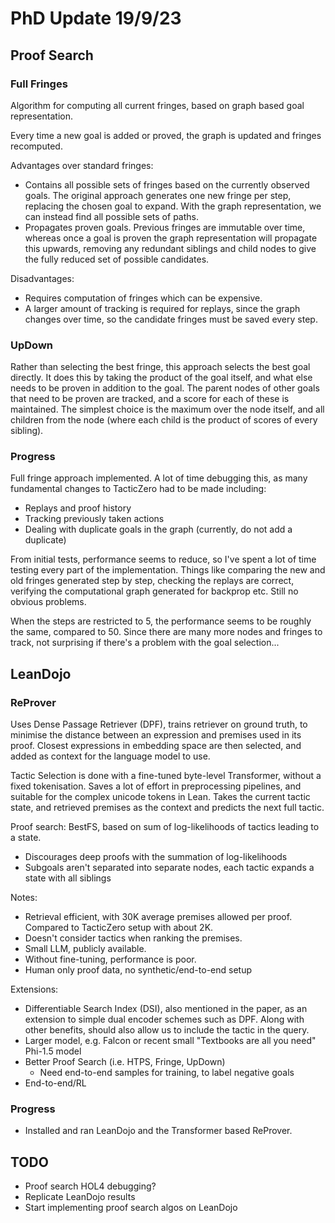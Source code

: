 # PhD Update 19/9/23

## Proof Search
### Full Fringes
Algorithm for computing all current fringes, based on graph based goal representation.

Every time a new goal is added or proved, the graph is updated and fringes recomputed.

Advantages over standard fringes:
-  Contains all possible sets of fringes based on the currently observed goals. 
The original approach generates one new fringe per step, replacing the chosen goal to expand.
With the graph representation, we can instead find all possible sets of paths.
- Propagates proven goals. Previous fringes are immutable over time, whereas once a goal is proven
the graph representation will propagate this upwards, removing any redundant siblings and child nodes to
give the fully reduced set of possible candidates.

Disadvantages:
- Requires computation of fringes which can be expensive. 
- A larger amount of tracking is required for replays, since the graph changes over time,
so the candidate fringes must be saved every step. 

### UpDown
Rather than selecting the best fringe, this approach selects the best goal directly.
It does this by taking the product of the goal itself, and what else needs to be proven in addition to the goal. 
The parent nodes of other goals that need to be proven are tracked, and a score for each of these is maintained.
The simplest choice is the maximum over the node itself, and all children from the node (where each child is the product
of scores of every sibling). 

### Progress
Full fringe approach implemented. A lot of time debugging this, as many fundamental changes to TacticZero had to be made
including:
- Replays and proof history 
- Tracking previously taken actions 
- Dealing with duplicate goals in the graph (currently, do not add a duplicate)

From initial tests, performance seems to reduce, so I've spent a lot of time testing 
every part of the implementation. Things like comparing the new and old fringes generated step by step, 
checking the replays are correct, verifying the computational graph generated for backprop etc. Still no 
obvious problems. 

When the steps are restricted to 5, the performance seems to be roughly the same, compared to 50.
Since there are many more nodes and fringes to track, not surprising if there's a problem with the goal selection...

## LeanDojo

### ReProver
Uses Dense Passage Retriever (DPF), trains retriever on ground truth, to minimise the distance between an expression and premises used in its 
proof. Closest expressions in embedding space are then selected, and added as context for the language model to use.

Tactic Selection is done with a fine-tuned byte-level Transformer, without a fixed tokenisation.
Saves a lot of effort in preprocessing pipelines, and suitable for the complex unicode tokens in Lean. 
Takes the current tactic state, and retrieved premises as the context and predicts the next full tactic.

Proof search: BestFS, based on sum of log-likelihoods of tactics leading to a state.
- Discourages deep proofs with the summation of log-likelihoods
- Subgoals aren't separated into separate nodes, each tactic expands a state with all siblings


Notes: 
- Retrieval efficient, with 30K average premises allowed per proof. Compared to TacticZero setup with about 2K.
- Doesn't consider tactics when ranking the premises. 
- Small LLM, publicly available. 
- Without fine-tuning, performance is poor. 
- Human only proof data, no synthetic/end-to-end setup

Extensions:
- Differentiable Search Index (DSI), also mentioned in the paper, as an extension to 
simple dual encoder schemes such as DPF. Along with other benefits, should also allow us
to include the tactic in the query.
- Larger model, e.g. Falcon or recent small "Textbooks are all you need" Phi-1.5 model
- Better Proof Search (i.e. HTPS, Fringe, UpDown)
  - Need end-to-end samples for training, to label negative goals
- End-to-end/RL

### Progress
- Installed and ran LeanDojo and the Transformer based ReProver. 

## TODO
- Proof search HOL4 debugging?
- Replicate LeanDojo results 
- Start implementing proof search algos on LeanDojo
